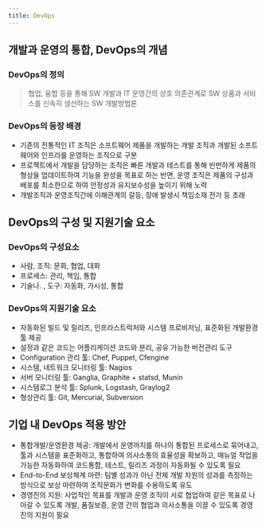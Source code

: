 ```yaml
---
title: DevOps
---
```


## 개발과 운영의 통합, DevOps의 개념
### DevOps의 정의
> 협업, 융합 등을 통해 SW 개발과 IT 운영간의 상호 의존관계로 SW 상품과 서비스를 신속히 생산하는 SW 개발방법론

### DevOps의 등장 배경
* 기존의 전통적인 IT 조직은 소프트웨어 제품을 개발하는 개발 조직과 개발된 소프트웨어와 인프라를 운영하는 조직으로 구분
* 프로젝트에서 개발을 담당하는 조직은 빠른 개발과 테스트를 통해 빈번하게 제품의 형상을 업데이트하여 기능을 완성을 목표로 하는 반면, 운영 조직은 제품의 구성과 배포를 최소한으로 하여 안정성과 유지보수성을 높이기 위해 노력
* 개발조직과 운영조직간에 이해관계의 갈등, 장애 발생시 책임소재 전가 등 초래

## DevOps의 구성 및 지원기술 요소
### DevOps의 구성요소
* 사람, 조직: 문화, 협업, 대화
* 프로세스: 관리, 책임, 통합
* 기술나. , 도구: 자동화, 가시성, 통합

### DevOps의 지원기술 요소
* 자동화된 빌드 및 릴리즈, 인프라스트럭처와 시스템 프로비저닝, 표준화된 개발환경 툴 제공
* 설정과 같은 코드는 어플리케이션 코드와 분리, 공유 가능한 버전관리 도구
* Configuration 관리 툴: Chef, Puppet, Cfengine
* 시스템, 네트워크 모니터링 툴: Nagios
* 서버 모니터링 툴: Ganglia, Graphite + statsd, Munin
* 시스템로그 분석 툴: Splunk, Logstash, Graylog2
* 형상관리 툴: Git, Mercurial, Subversion

## 기업 내 DevOps 적용 방안
* 통합개발/운영환경 제공: 개발에서 운영까지를 하나의 통합된 프로세스로 묶어내고, 툴과 시스템을 표준화하고, 통합하여 의사소통의 효율성을 확보하고, 매뉴얼 작업을 가능한 자동화하여 코드통합, 테스트, 릴리즈 과정이 자동화될 수 있도록 필요
* End-to-End 보상체계 마련: 팀별 성과가 아닌 전체 개발 차원의 성과를 측정하는 방식으로 보상 마련하여 조직문화가 변화를 수용하도록 유도
* 경영진의 지원: 사업적인 목표를 개발과 운영 조직이 서로 협업하여 같은 목표로 나아갈 수 있도록 개발, 품질보증, 운영 간의 협업과 의사소통을 이끌 수 있도록 경영진의 지원이 필요
